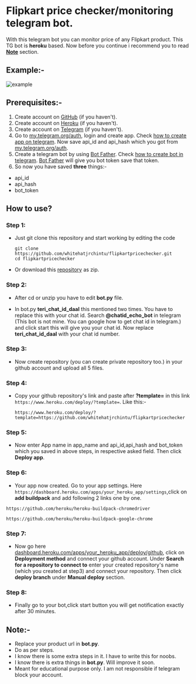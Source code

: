 # Flipkart price checker/monitoring telegram bot.

With this telegram bot you can monitor price of any Flipkart product. This TG bot is **heroku** based. Now before you continue i recommend you to read [**Note**](https://github.com/whitehatjrchintu/flipkartpricechecker#note-) section.

## Example:-

![example](https://i.ibb.co/fQJVGTF/example.jpg "example")

## Prerequisites:-

1. Create account on [GitHub](https://www.github.com) (if you haven't).
2. Create account on [Heroku](https://dashboard.heroku.com) (if you haven't).
3. Create account on [Telegram](https://web.telegram.org) (if you haven't).
4. Go to [my.telegram.org/auth](https://my.telegram.org/auth), login and create app. Check [how to create app on telegram](https://core.telegram.org/api/obtaining_api_id). Now save api_id and api_hash which you got from [my.telegram.org/auth](https://my.telegram.org/auth).
5. Create a telegram bot by using [Bot Father](https://t.me/botfather). Check [how to create bot in telegram](https://core.telegram.org/bots#3-how-do-i-create-a-bot). [Bot Father](https://t.me/botfather) will give you bot token save that token.
6. So now you have saved **three** things:-
- api_id
- api_hash
- bot_token

## How to use?
### Step 1:
- Just git clone this repository and start working by editing the code
   ```shell
   git clone https://github.com/whitehatjrchintu/flipkartpricechecker.git
   cd flipkartpricechecker
- Or download this [repository](https://github.com/whitehatjrchintu/flipkartpricechecker/archive/main.zip) as zip.
  
### Step 2:
- After cd or unzip you have to edit **bot.py** file.

- In bot.py **teri_chat_id_daal** this mentioned two times. You have to replace this with your chat id. Search **@chatid_echo_bot** in telegram (This bot is not mine. You can google how to get chat id in telegram.) and click start this will give you your chat id. Now replace **teri_chat_id_daal** with your chat id number.

### Step 3:
- Now create repository (you can create private repository too.) in your github account and upload all 5 files.

### Step 4:
- Copy your github repository's link and paste after **?template=** in this link `https://www.heroku.com/deploy/?template=`. Like this:-


   `https://www.heroku.com/deploy/?template=https://github.com/whitehatjrchintu/flipkartpricechecker`

### Step 5:
- Now enter App name in app_name and api_id,api_hash and bot_token which you saved in above steps, in respective asked field. Then click **Deploy app**.

### Step 6:
- Your app now created. Go to your app settings. Here `https://dashboard.heroku.com/apps/your_heroku_app/settings`,click on **add buildpack** and add following 2 links one by one.

`https://github.com/heroku/heroku-buildpack-chromedriver`

`https://github.com/heroku/heroku-buildpack-google-chrome`

### Step 7:
- Now go here [dashboard.heroku.com/apps/your_heroku_app/deploy/github](https://dashboard.heroku.com/apps/your_heroku_app/deploy/github), click on **Deployment method** and connect your github account. Under **Search for a repository to connect to** enter your created repository's name (which you created at step3) and connect your repository. Then click **deploy branch** under **Manual deploy** section.

### Step 8:
- Finally go to your bot,click start button you will get notification exactly after 30 minutes.

## Note:-
- Replace your product url in **bot.py**.
- Do as per steps.
- I know there is some extra steps in it. I have to write this for noobs.
- I know there is extra things in **bot.py**. Will improve it soon.
- Meant for educational purpose only. I am not responsible if telegram block your account.
